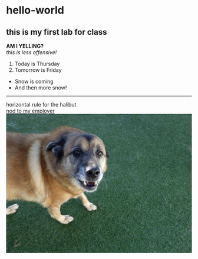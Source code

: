 # hello-world
## this is my first lab for class
**AM I YELLING?**  
*this is less offensive!*  
1. Today is Thursday
2. Tomorrow is Friday
- Snow is coming
- And then more snow!
---
horizontal rule for the halibut  
[nod to my employer](www.aflac.com)  
![Koda](Koda.jpg)
